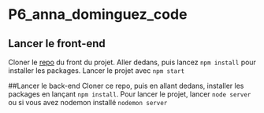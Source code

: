 # P6_anna_dominguez_code

## Lancer le front-end
Cloner le [repo](https://github.com/OpenClassrooms-Student-Center/Web-Developer-P6) du front du projet.
Aller dedans, puis lancez `npm install` pour installer les packages.
Lancer le projet avec `npm start`

##Lancer le back-end
Cloner ce repo, puis en allant dedans, installer les packages en lançant `npm install`.
Pour lancer le projet, lancer `node server` ou si vous avez nodemon installé `nodemon server`
